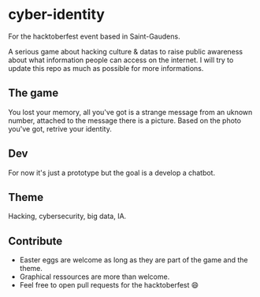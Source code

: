 # cyber-identity
For the hacktoberfest event based in Saint-Gaudens.

A serious game about hacking culture &amp; datas to raise public awareness about what information people can access on the internet. I will try to update this repo as much as possible for more informations.

## The game

You lost your memory, all you've got is a strange message from an uknown number, attached to the message there is a picture.
Based on the photo you've got, retrive your identity.

## Dev
For now it's just a prototype but the goal is a develop a chatbot. 

## Theme
Hacking, cybersecurity, big data, IA.

## Contribute

- Easter eggs are welcome as long as they are part of the game and the theme.
- Graphical ressources are more than welcome.
- Feel free to open pull requests for the hacktoberfest :smile:
